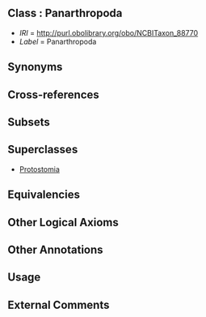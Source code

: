 
## Class : Panarthropoda

 * *IRI* = http://purl.obolibrary.org/obo/NCBITaxon_88770
 * *Label* = Panarthropoda

## Synonyms


## Cross-references


## Subsets


## Superclasses

 * [Protostomia](../../NCBITaxon/17/NCBITaxon_33317.md)

## Equivalencies


## Other Logical Axioms


## Other Annotations


## Usage


## External Comments

